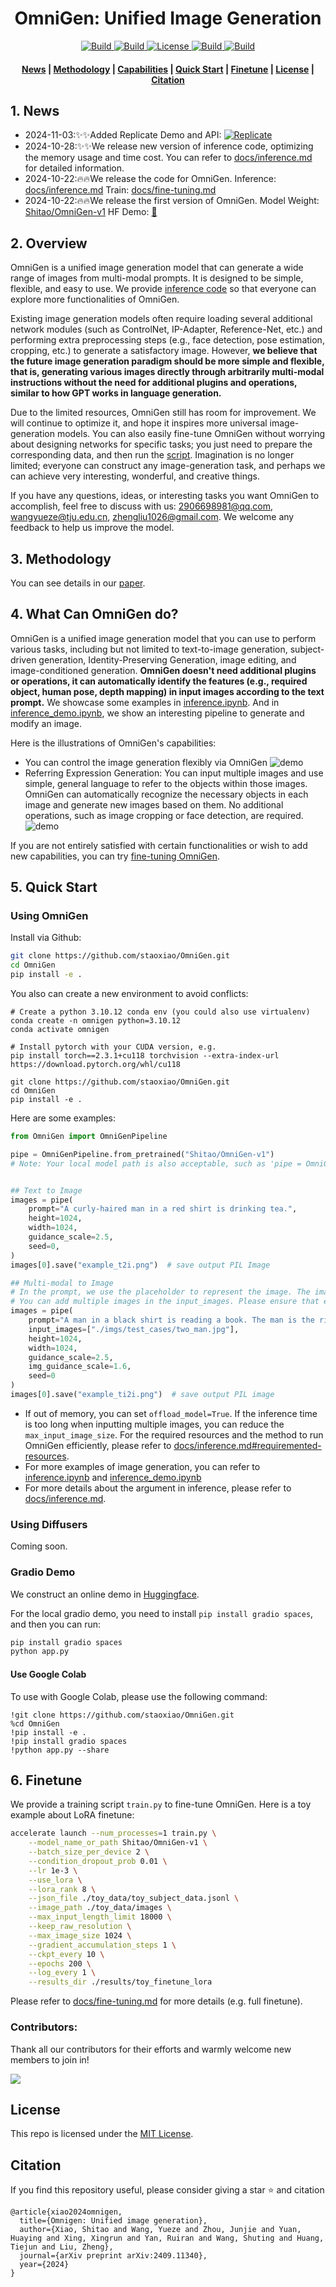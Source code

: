 <h1 align="center">OmniGen: Unified Image Generation</h1>


<p align="center">
    <a href="https://vectorspacelab.github.io/OmniGen/">
        <img alt="Build" src="https://img.shields.io/badge/Project%20Page-OmniGen-yellow">
    </a>
    <a href="https://arxiv.org/abs/2409.11340">
            <img alt="Build" src="https://img.shields.io/badge/arXiv%20paper-2409.11340-b31b1b.svg">
    </a>
    <a href="https://huggingface.co/spaces/Shitao/OmniGen">
        <img alt="License" src="https://img.shields.io/badge/HF%20Demo-🤗-lightblue">
    </a>
    <a href="https://huggingface.co/Shitao/OmniGen-v1">
        <img alt="Build" src="https://img.shields.io/badge/HF%20Model-🤗-yellow">
    </a>    
    <a href="https://replicate.com/chenxwh/omnigen">
        <img alt="Build" src="https://replicate.com/chenxwh/omnigen/badge">
    </a>
</p>

<h4 align="center">
    <p>
        <a href=#1-news>News</a> |
        <a href=#3-methodology>Methodology</a> |
        <a href=#4-what-can-omnigen-do>Capabilities</a> |
        <a href=#5-quick-start>Quick Start</a> |
        <a href="#6-finetune">Finetune</a> |
        <a href="#license">License</a> |
        <a href="#citation">Citation</a>
    <p>
</h4>



## 1. News
- 2024-11-03:✨✨Added Replicate Demo and API: [![Replicate](https://replicate.com/chenxwh/omnigen/badge)](https://replicate.com/chenxwh/omnigen)
- 2024-10-28:✨✨We release new version of inference code, optimizing the memory usage and time cost. You can refer to [docs/inference.md](docs/inference.md#requiremented-resources) for detailed information.
- 2024-10-22:🔥🔥We release the code for OmniGen. Inference: [docs/inference.md](docs/inference.md) Train: [docs/fine-tuning.md](docs/fine-tuning.md) 
- 2024-10-22:🔥🔥We release the first version of OmniGen. Model Weight: [Shitao/OmniGen-v1](https://huggingface.co/Shitao/OmniGen-v1) HF Demo: [🤗](https://huggingface.co/spaces/Shitao/OmniGen)  


## 2. Overview

OmniGen is a unified image generation model that can generate a wide range of images from multi-modal prompts. It is designed to be simple, flexible, and easy to use. We provide [inference code](#5-quick-start) so that everyone can explore more functionalities of OmniGen.

Existing image generation models often require loading several additional network modules (such as ControlNet, IP-Adapter, Reference-Net, etc.) and performing extra preprocessing steps (e.g., face detection, pose estimation, cropping, etc.) to generate a satisfactory image. However, **we believe that the future image generation paradigm should be more simple and flexible, that is, generating various images directly through arbitrarily multi-modal instructions without the need for additional plugins and operations, similar to how GPT works in language generation.** 

Due to the limited resources, OmniGen still has room for improvement. We will continue to optimize it, and hope it inspires more universal image-generation models. You can also easily fine-tune OmniGen without worrying about designing networks for specific tasks; you just need to prepare the corresponding data, and then run the [script](#6-finetune). Imagination is no longer limited; everyone can construct any image-generation task, and perhaps we can achieve very interesting, wonderful, and creative things.

If you have any questions, ideas, or interesting tasks you want OmniGen to accomplish, feel free to discuss with us: 2906698981@qq.com, wangyueze@tju.edu.cn, zhengliu1026@gmail.com. We welcome any feedback to help us improve the model.



## 3. Methodology

You can see details in our [paper](https://arxiv.org/abs/2409.11340). 



## 4. What Can OmniGen do?

OmniGen is a unified image generation model that you can use to perform various tasks, including but not limited to text-to-image generation, subject-driven generation, Identity-Preserving Generation, image editing, and image-conditioned generation. **OmniGen doesn't need additional plugins or operations, it can automatically identify the features (e.g., required object, human pose, depth mapping) in input images according to the text prompt.**
We showcase some examples in [inference.ipynb](inference.ipynb). And in [inference_demo.ipynb](inference_demo.ipynb), we show an interesting pipeline to generate and modify an image.

Here is the illustrations of OmniGen's capabilities: 
- You can control the image generation flexibly via OmniGen
![demo](./imgs/demo_cases.png)
- Referring Expression Generation: You can input multiple images and use simple, general language to refer to the objects within those images. OmniGen can automatically recognize the necessary objects in each image and generate new images based on them. No additional operations, such as image cropping or face detection, are required.
![demo](./imgs/referring.png)

If you are not entirely satisfied with certain functionalities or wish to add new capabilities, you can try [fine-tuning OmniGen](#6-finetune).



## 5. Quick Start


### Using OmniGen
Install via Github:
```bash
git clone https://github.com/staoxiao/OmniGen.git
cd OmniGen
pip install -e .
```

You also can create a new environment to avoid conflicts:
```
# Create a python 3.10.12 conda env (you could also use virtualenv)
conda create -n omnigen python=3.10.12
conda activate omnigen

# Install pytorch with your CUDA version, e.g.
pip install torch==2.3.1+cu118 torchvision --extra-index-url https://download.pytorch.org/whl/cu118

git clone https://github.com/staoxiao/OmniGen.git
cd OmniGen
pip install -e .
```

Here are some examples:
```python
from OmniGen import OmniGenPipeline

pipe = OmniGenPipeline.from_pretrained("Shitao/OmniGen-v1")  
# Note: Your local model path is also acceptable, such as 'pipe = OmniGenPipeline.from_pretrained(your_local_model_path)', where all files in your_local_model_path should be organized as https://huggingface.co/Shitao/OmniGen-v1/tree/main


## Text to Image
images = pipe(
    prompt="A curly-haired man in a red shirt is drinking tea.", 
    height=1024, 
    width=1024, 
    guidance_scale=2.5,
    seed=0,
)
images[0].save("example_t2i.png")  # save output PIL Image

## Multi-modal to Image
# In the prompt, we use the placeholder to represent the image. The image placeholder should be in the format of <img><|image_*|></img>
# You can add multiple images in the input_images. Please ensure that each image has its placeholder. For example, for the list input_images [img1_path, img2_path], the prompt needs to have two placeholders: <img><|image_1|></img>, <img><|image_2|></img>.
images = pipe(
    prompt="A man in a black shirt is reading a book. The man is the right man in <img><|image_1|></img>.",
    input_images=["./imgs/test_cases/two_man.jpg"],
    height=1024, 
    width=1024,
    guidance_scale=2.5, 
    img_guidance_scale=1.6,
    seed=0
)
images[0].save("example_ti2i.png")  # save output PIL image
```
- If out of memory, you can set `offload_model=True`. If the inference time is too long when inputting multiple images, you can reduce the `max_input_image_size`.  For the required resources and the method to run OmniGen efficiently, please refer to [docs/inference.md#requiremented-resources](docs/inference.md#requiremented-resources).
- For more examples of image generation, you can refer to [inference.ipynb](inference.ipynb) and [inference_demo.ipynb](inference_demo.ipynb)
- For more details about the argument in inference, please refer to [docs/inference.md](docs/inference.md). 


### Using Diffusers

Coming soon.


### Gradio Demo

We construct an online demo in [Huggingface](https://huggingface.co/spaces/Shitao/OmniGen).

For the local gradio demo, you need to install `pip install gradio spaces`, and then you can run:
```python
pip install gradio spaces
python app.py
```

#### Use Google Colab
To use with Google Colab, please use the following command:

```
!git clone https://github.com/staoxiao/OmniGen.git
%cd OmniGen
!pip install -e .
!pip install gradio spaces
!python app.py --share
```

## 6. Finetune
We provide a training script `train.py` to fine-tune OmniGen. 
Here is a toy example about LoRA finetune:
```bash
accelerate launch --num_processes=1 train.py \
    --model_name_or_path Shitao/OmniGen-v1 \
    --batch_size_per_device 2 \
    --condition_dropout_prob 0.01 \
    --lr 1e-3 \
    --use_lora \
    --lora_rank 8 \
    --json_file ./toy_data/toy_subject_data.jsonl \
    --image_path ./toy_data/images \
    --max_input_length_limit 18000 \
    --keep_raw_resolution \
    --max_image_size 1024 \
    --gradient_accumulation_steps 1 \
    --ckpt_every 10 \
    --epochs 200 \
    --log_every 1 \
    --results_dir ./results/toy_finetune_lora
```

Please refer to [docs/fine-tuning.md](docs/fine-tuning.md) for more details (e.g. full finetune).

### Contributors:
Thank all our contributors for their efforts and warmly welcome new members to join in!

<a href="https://github.com/VectorSpaceLab/OmniGen/graphs/contributors">
  <img src="https://contrib.rocks/image?repo=VectorSpaceLab/OmniGen" />
</a>

## License
This repo is licensed under the [MIT License](LICENSE). 


## Citation
If you find this repository useful, please consider giving a star ⭐ and citation
```
@article{xiao2024omnigen,
  title={Omnigen: Unified image generation},
  author={Xiao, Shitao and Wang, Yueze and Zhou, Junjie and Yuan, Huaying and Xing, Xingrun and Yan, Ruiran and Wang, Shuting and Huang, Tiejun and Liu, Zheng},
  journal={arXiv preprint arXiv:2409.11340},
  year={2024}
}
```





